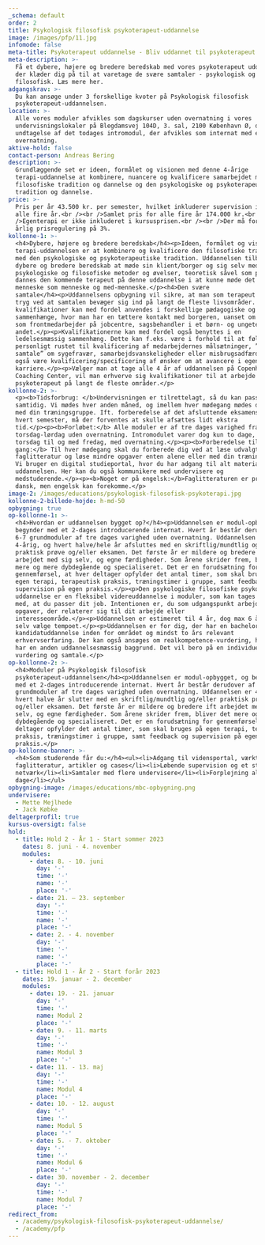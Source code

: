 ```yaml
---
_schema: default
order: 2
title: Psykologisk filosofisk psykoterapeut-uddannelse
image: /images/pfp/11.jpg
infomode: false
meta-title: Psykoterapeut uddannelse - Bliv uddannet til psykoterapeut hos CCC
meta-description: >-
  Få et dybere, højere og bredere beredskab med vores psykoterapeut uddannelse,
  der klæder dig på til at varetage de svære samtaler - psykologisk og
  filosofisk. Læs mere her.
adgangskrav: >-
  Du kan ansøge under 3 forskellige kvoter på Psykologisk filosofisk
  psykoterapeut-uddannelsen.
location: >-
  Alle vores moduler afvikles som dagskurser uden overnatning i vores
  undervisningslokaler på Blegdamsvej 104D, 3. sal, 2100 København Ø, dog med
  undtagelse af det todages intromodul, der afvikles som internat med én
  overnatning.
aktive-hold: false
contact-person: Andreas Bering
description: >-
  Grundlæggende set er ideen, formålet og visionen med denne 4-årige
  terapi-uddannelse at kombinere, nuancere og kvalificere samarbejdet mellem den
  filosofiske tradition og dannelse og den psykologiske og psykoterapeutiske
  tradition og dannelse.
price: >-
  Pris per år 43.500 kr. per semester, hvilket inkluderer supervision i løbet af
  alle fire år.<br /><br />Samlet pris for alle fire år 174.000 kr.<br /><br
  />Egenterapi er ikke inkluderet i kursusprisen.<br /><br />Der må forventes en
  årlig prisregulering på 3%.
kollonne-1: >-
  <h4>Dybere, højere og bredere beredskab</h4><p>Ideen, formålet og visionen med
  terapi-uddannelsen er at kombinere og kvalificere den filosofiske tradition
  med den psykologiske og psykoterapeutiske tradition. Uddannelsen tilbyder et
  dybere og bredere beredskab at møde sin klient/borger og sig selv med. Gennem
  psykologiske og filosofiske metoder og øvelser, teoretisk såvel som praktisk,
  dannes den kommende terapeut på denne uddannelse i at kunne møde det andet
  menneske som menneske og med-menneske.</p><h4>Den svære
  samtale</h4><p>Uddannelsens opbygning vil sikre, at man som terapeut vil være
  tryg ved at samtalen bevæger sig ind på langt de fleste livsområder. Disse
  kvalifikationer kan med fordel anvendes i forskellige pædagogiske og sociale
  sammenhænge, hvor man har en tættere kontakt med borgeren, uanset om det er
  som frontmedarbejder på jobcentre, sagsbehandler i et børn- og ungeteam eller
  andet.</p><p>Kvalifikationerne kan med fordel også benyttes i en
  ledelsesmæssig sammenhæng. Dette kan f.eks. være i forhold til at føle sig
  personligt rustet til kvalificering af medarbejdernes målsætninger, ”den svære
  samtale” om sygefravær, samarbejdsvanskeligheder eller misbrugsadfærd. Det kan
  også være kvalificering/specificering af ønsker om at avancere i egen
  karriere.</p><p>Vælger man at tage alle 4 år af uddannelsen på Copenhagen
  Coaching Center, vil man erhverve sig kvalifikationer til at arbejde som
  psykoterapeut på langt de fleste områder.</p>
kollonne-2: >-
  <p><b>Tidsforbrug: </b>Undervisningen er tilrettelagt, så du kan passe dit job
  samtidig. Vi mødes hver anden måned, og imellem hver mødegang mødes du også
  med din træningsgruppe. Ift. forberedelse af det afsluttende eksamensmodul på
  hvert semester, må der forventes at skulle afsættes lidt ekstra
  tid.</p><p><b>Forløbet:</b> Alle moduler er af tre dages varighed fra
  torsdag-lørdag uden overnatning. Intromodulet varer dog kun to dage, fra
  torsdag til og med fredag, med overnatning.</p><p><b>Forberedelse til hver
  gang:</b> Til hver mødegang skal du forberede dig ved at læse udvalgt
  faglitteratur og løse mindre opgaver enten alene eller med din træningsgruppe.
  Vi bruger en digital studieportal, hvor du har adgang til alt materiale fra
  uddannelsen. Her kan du også kommunikere med undervisere og
  medstuderende.</p><p><b>Noget er på engelsk:</b>Faglitteraturen er primært på
  dansk, men engelsk kan forekomme.</p>
image-2: /images/educations/psykologisk-filosofisk-psykoterapi.jpg
kollonne-2-billede-hojde: h-md-50
opbygning: true
op-kollonne-1: >-
  <h4>Hvordan er uddannelsen bygget op?</h4><p>Uddannelsen er modul-opbygget, og
  begynder med et 2-dages introducerende internat. Hvert år består derudover af
  6-7 grundmoduler af tre dages varighed uden overnatning. Uddannelsen er
  4-årig, og hvert halve/hele år afsluttes med en skriftlig/mundtlig og/eller
  praktisk prøve og/eller eksamen. Det første år er mildere og bredere ift
  arbejdet med sig selv, og egne færdigheder. Som årene skrider frem, bliver det
  mere og mere dybdegående og specialiseret. Det er en forudsætning for
  gennemførsel, at hver deltager opfylder det antal timer, som skal bruges på
  egen terapi, terapeutisk praksis, træningstimer i gruppe, samt feedback og
  supervision på egen praksis.</p><p>Den psykologiske filosofiske psykoterapeut
  uddannelse er en fleksibel videreuddannelse i moduler, som kan tages samtidig
  med, at du passer dit job. Intentionen er, du som udgangspunkt arbejder med
  opgaver, der relaterer sig til dit arbejde eller
  interesseområde.</p><p>Uddannelsen er estimeret til 4 år, dog max 6 år. Du kan
  selv vælge tempoet.</p><p>Uddannelsen er for dig, der har en bachelor- eller
  kandidatuddannelse inden for området og mindst to års relevant
  erhvervserfaring. Der kan også ansøges om realkompetence-vurdering, hvis du
  har en anden uddannelsesmæssig baggrund. Det vil bero på en individuel
  vurdering og samtale.</p>
op-kollonne-2: >-
  <h4>Moduler på Psykologisk filosofisk
  psykoterapeut-uddannelsen</h4><p>Uddannelsen er modul-opbygget, og begynder
  med et 2-dages introducerende internat. Hvert år består derudover af 6/7
  grundmoduler af tre dages varighed uden overnatning. Uddannelsen er 4-årig, og
  hvert halve år slutter med en skriftlig/mundtlig og/eller praktisk prøve
  og/eller eksamen. Det første år er mildere og bredere ift arbejdet med sig
  selv, og egne færdigheder. Som årene skrider frem, bliver det mere og mere
  dybdegående og specialiseret. Det er en forudsætning for gennemførsel, at hver
  deltager opfylder det antal timer, som skal bruges på egen terapi, terapeutisk
  praksis, træningstimer i gruppe, samt feedback og supervision på egen
  praksis.</p>
op-kollonne-banner: >-
  <h4>Som studerende får du:</h4><ul><li>Adgang til vidensportal, værktøjer,
  faglitteratur, artikler og cases</li><li>Løbende supervision og et stærkt
  netværk</li><li>Samtaler med flere undervisere</li><li>Forplejning alle
  dage</li></ul>
opbygning-image: /images/educations/mbc-opbygning.png
undervisere:
  - Mette Mejlhede
  - Jack Købke
deltagerprofil: true
kursus-oversigt: false
hold:
  - title: Hold 2 - År 1 - Start sommer 2023
    dates: 8. juni - 4. november
    modules:
      - date: 8. - 10. juni
        day: '-'
        time: '-'
        name: '-'
        place: '-'
      - date: 21. – 23. september
        day: '-'
        time: '-'
        name: '-'
        place: '-'
      - date: 2. - 4. november
        day: '-'
        time: '-'
        name: '-'
        place: '-'
  - title: Hold 1 - År 2 - Start forår 2023
    dates: 19. januar - 2. december
    modules:
      - date: 19. - 21. januar
        day: '-'
        time: '-'
        name: Modul 2
        place: '-'
      - date: 9. - 11. marts
        day: '-'
        time: '-'
        name: Modul 3
        place: '-'
      - date: 11. - 13. maj
        day: '-'
        time: '-'
        name: Modul 4
        place: '-'
      - date: 10. - 12. august
        day: '-'
        time: '-'
        name: Modul 5
        place: '-'
      - date: 5. - 7. oktober
        day: '-'
        time: '-'
        name: Modul 6
        place: '-'
      - date: 30. november - 2. december
        day: '-'
        time: '-'
        name: Modul 7
        place: '-'
redirect_from:
  - /academy/psykologisk-filosofisk-psykoterapeut-uddannelse/
  - /academy/pfp
---
```


